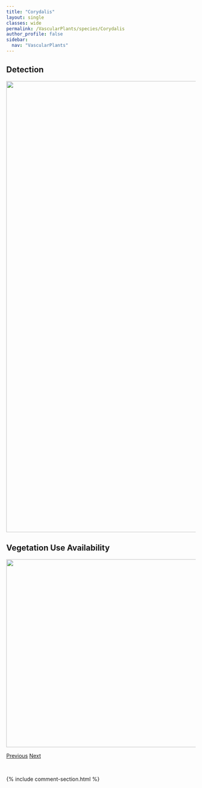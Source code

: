 ```yaml
---
title: "Corydalis"
layout: single
classes: wide
permalink: /VascularPlants/species/Corydalis
author_profile: false
sidebar:
  nav: "VascularPlants"
---
```


<h2>Detection</h2>

<a href="https://drive.google.com/uc?export=view&id=1LwRMouIj15jND8C2VfCSyAEl-amU4y55">
<img src="https://drive.google.com/uc?export=view&id=1LwRMouIj15jND8C2VfCSyAEl-amU4y55" height = "1200" width = "800">
</a>


<h2>Vegetation Use Availability</h2>

<a href="https://drive.google.com/uc?export=view&id=1HdyAxUDBzLUUmQmhflJNZv2I2mMity37">
<img src="https://drive.google.com/uc?export=view&id=1HdyAxUDBzLUUmQmhflJNZv2I2mMity37" height = "500" width = "1000">
</a>


<a href="/DevelopmentWebsite/VascularPlants/species/CornusSericea" class="pagination--pager" title="Red Osier Dogwood">Previous</a> <a href="/DevelopmentWebsite/VascularPlants/species/CorydalisAurea" class="pagination--pager" title="Corydalis aurea">Next</a>

<p>&nbsp;</p>

{% include comment-section.html %}
